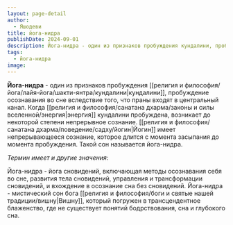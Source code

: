 ```yaml
---
layout: page-detail
author:
  - Яшодеви
title: йога-нидра
publishDate: 2024-09-01
description: Йога-нидра - один из признаков пробуждения кундалини, пробуждение осознавания во сне вследствие того, что праны входят в центральный канал.
tags:
  - йога-нидра
image:
---
```

**Йога-нидра** - один из признаков пробуждения [[религия и философия/йога/лайя-йога/шакти-янтра/кундалини|кундалини]], пробуждение осознавания во сне вследствие того, что праны входят в центральный канал.
Когда [[религия и философия/санатана дхарма/законы и силы вселенной/энергия|энергия]] кундалини пробуждена, возникает до некоторой степени непрерывное сознание. [[религия и философия/санатана дхарма/поведение/садху/йогин|Йогин]] имеет непрерывающееся сознание, которое длится с момента засыпания до момента пробуждения. Такой сон называется йога-нидра. 

*Термин имеет и другие значения:*

Йога-нидра - йога сновидений, включающая методы осознавания себя во сне, развития тела сновидений, управления и трансформации сновидений, и вхождение в осознание сна без сновидений.
Йога-нидра - мистический сон бога [[религия и философия/боги и святые нашей традиции/вишну|Вишну]], который погружен в трансцендентное блаженство, где не существует понятий бодрствования, сна и глубокого сна.

